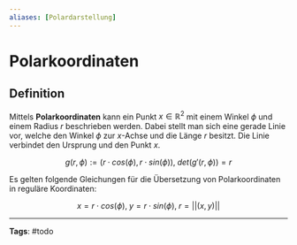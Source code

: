 ```yaml
---
aliases: [Polardarstellung]
---
```


# Polarkoordinaten

## Definition

Mittels **Polarkoordinaten** kann ein Punkt $x \in \mathbb{R}^{2}$ mit einem Winkel $\phi$ und einem Radius $r$ beschrieben werden. Dabei stellt man sich eine gerade Linie vor, welche den Winkel $\phi$ zur $x$-Achse und die Länge $r$ besitzt. Die Linie verbindet den Ursprung und den Punkt $x$.

$$
g(r,\phi) := (r \cdot cos(\phi), r \cdot sin(\phi)),\;
det(g'(r,\phi)) = r
$$

Es gelten folgende Gleichungen für die Übersetzung von Polarkoordinaten in reguläre Koordinaten:

$$
x = r \cdot cos(\phi),\;
y = r \cdot sin(\phi),\;
r = ||(x,y)||
$$

---

**Tags**: #todo
